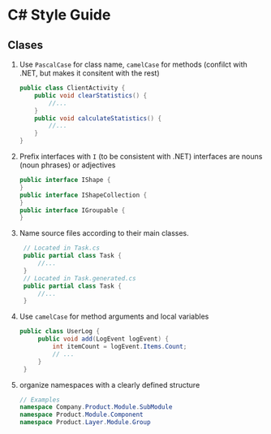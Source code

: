# C# Style Guide

## Clases
1. Use `PascalCase` for class name, `camelCase` for methods (confilct with .NET, but makes it consitent with the rest)
    ```c#
    public class ClientActivity {
        public void clearStatistics() {
            //...
        }
        public void calculateStatistics() {
            //...
        }
    }
    ```

2. Prefix interfaces with `I` (to be consistent with .NET) interfaces are nouns (noun phrases) or adjectives
    ```c#
    public interface IShape {
    }
    public interface IShapeCollection {
    }
    public interface IGroupable {
    }
   ```
3. Name source files according to their main classes.
   ```c#
    // Located in Task.cs
    public partial class Task {
        //...
    }
    // Located in Task.generated.cs
    public partial class Task {
        //...
    }
   ```
4. Use `camelCase` for method arguments and local variables
   ```c#
   public class UserLog {
        public void add(LogEvent logEvent) {
            int itemCount = logEvent.Items.Count;
            // ...
        }
    }
   ```
5. organize namespaces with a clearly defined structure
    ```c#
    // Examples
    namespace Company.Product.Module.SubModule
    namespace Product.Module.Component
    namespace Product.Layer.Module.Group
    ```

